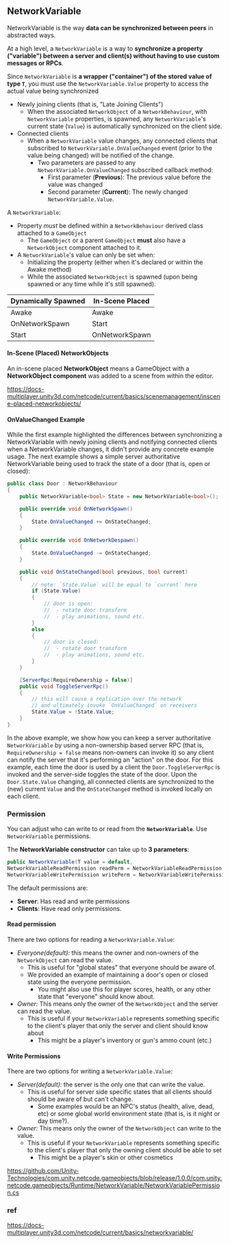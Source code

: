 ## NetworkVariable

NetworkVariable is the way **data can be synchronized between peers** in abstracted ways.

At a high level, a `NetworkVariable` is a way to **synchronize a property ("variable") between a server and client(s) without having to use custom messages or RPCs**. 

Since `NetworkVariable` is **a wrapper ("container") of the stored value of type `T`**, you must use the `NetworkVariable.Value` property to access the actual value being synchronized

-   Newly joining clients (that is, "Late Joining Clients")
    -   When the associated `NetworkObject` of a `NetworkBehaviour`, with `NetworkVariable` properties, is spawned, any `NetworkVariable`'s current state (`Value`) is automatically synchronized on the client side.
-   Connected clients
    -   When a `NetworkVariable` value changes, any connected clients that subscribed to `NetworkVariable.OnValueChanged` event (prior to the value being changed) will be notified of the change.
        -   Two parameters are passed to any `NetworkVariable.OnValueChanged` subscribed callback method:
            -   First parameter (**Previous**): The previous value before the value was changed
            -   Second parameter (**Current**): The newly changed `NetworkVariable.Value`.

A `NetworkVariable`:

-   Property _must_ be defined within a `NetworkBehaviour` derived class attached to a `GameObject`
    -   The `GameObject` or a parent `GameObject` **must** also have a `NetworkObject` component attached to it.
-   A `NetworkVariable`'s value can only be set when:
    -   Initializing the property (either when it's declared or within the Awake method)
    -   While the associated `NetworkObject` is spawned (upon being spawned or any time while it's still spawned).


| Dynamically Spawned | In-Scene Placed |
| --- | --- |
| Awake | Awake |
| OnNetworkSpawn | Start |
| Start | OnNetworkSpawn |


#### In-Scene (Placed) NetworkObjects
 An in-scene placed **NetworkObject** means a GameObject with a **NetworkObject component** was added to a scene from within the editor. 

https://docs-multiplayer.unity3d.com/netcode/current/basics/scenemanagement/inscene-placed-networkobjects/


#### OnValueChanged Example

While the first example highlighted the differences between synchronizing a NetworkVariable with newly joining clients and notifying connected clients when a NetworkVariable changes, it didn't provide any concrete example usage. The next example shows a simple server authoritative NetworkVariable being used to track the state of a door (that is, open or closed):


```cs
public class Door : NetworkBehaviour
{
    public NetworkVariable<bool> State = new NetworkVariable<bool>();

    public override void OnNetworkSpawn()
    {
        State.OnValueChanged += OnStateChanged;
    }

    public override void OnNetworkDespawn()
    {
        State.OnValueChanged -= OnStateChanged;
    }

    public void OnStateChanged(bool previous, bool current)
    {
        // note: `State.Value` will be equal to `current` here
        if (State.Value)
        {
            // door is open:
            //  - rotate door transform
            //  - play animations, sound etc.
        }
        else
        {
            // door is closed:
            //  - rotate door transform
            //  - play animations, sound etc.
        }
    }

    [ServerRpc(RequireOwnership = false)]
    public void ToggleServerRpc()
    {
        // this will cause a replication over the network
        // and ultimately invoke `OnValueChanged` on receivers
        State.Value = !State.Value;
    }
}
```

In the above example, we show how you can keep a server authoritative `NetworkVariable` by using a non-ownership based server RPC (that is, `RequireOwnership = false` means non-owners can invoke it) so any client can notify the server that it's performing an "action" on the door. For this example, each time the door is used by a client the `Door.ToggleServerRpc` is invoked and the server-side toggles the state of the door. Upon the `Door.State.Value` changing, all connected clients are synchronized to the (new) current `Value` and the `OnStateChanged` method is invoked locally on each client.


### Permission
You can adjust who can write to or read from the **`NetworkVariable`**. Use `NetworkVariable` permissions.


The **NetworkVariable constructor** can take up to **3 parameters**:

```cs
public NetworkVariable(T value = default, 
NetworkVariableReadPermission readPerm = NetworkVariableReadPermission.Everyone, 
NetworkVariableWritePermission writePerm = NetworkVariableWritePermission.Server);
```

The default permissions are:
- **Server**: Has read and write permissions
- **Clients**: Have read only permissions.

#### Read permission
There are two options for reading a `NetworkVariable.Value`:

-   _Everyone(_default_):_ this means the owner and non-owners of the `NetworkObject` can read the value.
    -   This is useful for "global states" that everyone should be aware of.
    -   We provided an example of maintaining a door's open or closed state using the everyone permission.
        -   You might also use this for player scores, health, or any other state that "everyone" should know about.
-   _Owner:_ This means only the owner of the `NetworkObject` and the server can read the value.
    -   This is useful if your `NetworkVariable` represents something specific to the client's player that only the server and client should know about
        -   This might be a player's inventory or gun's ammo count (etc.)

#### Write Permissions
There are two options for writing a `NetworkVariable.Value`:

-   _Server(_default_):_ the server is the only one that can write the value.
    -   This is useful for server side specific states that all clients should should be aware of but can't change.
        -   Some examples would be an NPC's status (health, alive, dead, etc) or some global world environment state (that is, is it night or day time?).
-   _Owner:_ This means only the owner of the `NetworkObject` can write to the value.
    -   This is useful if your `NetworkVariable` represents something specific to the client's player that only the owning client should be able to set
        -   This might be a player's skin or other cosmetics










https://github.com/Unity-Technologies/com.unity.netcode.gameobjects/blob/release/1.0.0/com.unity.netcode.gameobjects/Runtime/NetworkVariable/NetworkVariablePermission.cs



### ref 
https://docs-multiplayer.unity3d.com/netcode/current/basics/networkvariable/
